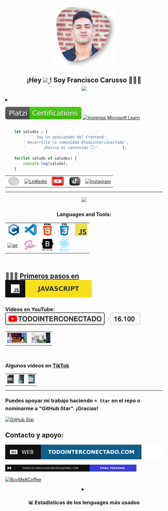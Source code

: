 <p align="center" width="300">
    <a href="https://github.com/Todointerconectado">
        <img align="center" width="200" src="img/perfil.png"/>
    </a>
    <h2 align="center">
        ¡Hey 
        <a href="https://github.com/Todointerconectado">
            <img src="https://media.giphy.com/media/hvRJCLFzcasrR4ia7z/giphy.gif" width="28">
        </a>
        ! Soy Francisco Carusso 👨🏻‍💻
        <br>
        <a align="center" href="https://github.com/Todointerconectado">
            <img align="center" src="https://readme-typing-svg.herokuapp.com?font=Jetbrain+Mono&color=76F78C&lines=A+passionate+frontend+Student;Always+learning+new+things">
        </a>
    </h2>
</p>

<details>
<summary align="left">

[![Insignia Certification](./img/Platzi-Certifications-brightgreen.svg)](https://platzi.com/p/franciscoCarusso/) [![Insignias Microsoft Learn](https://img.shields.io/badge/Insignias-Microsoft_Learn-0b7cbd?style=badge&logo=Microsoft&logoColor=white&labelColor=101010)](#)

</summary>

<table id="tabla_microsoft" align="center">
    <tr>
        <td colspan="2">
            <h4 align="center">
                Rutas
            </h4>
        </td>
        <td colspan="16">
            <h4 align="center">
                Módulos
            </h4>
        </td>
    </tr>
    <tr id="1" >
        <th align="center" colspan="2">
        <a href="https://learn.microsoft.com/es-es/training/achievements/learn.azure.cna-architect-modern-apps.trophy?username=FranciscoCarusso&sharingId=CBEF06DF72EF9D85" target="_blank" rel="noreferrer"> <img src="https://learn.microsoft.com/en-us/training/achievements/create-cloud-native-apps-with-azure-open-source.svg" alt="Creación de aplicaciones nativas en la nube con Azure y software de código abierto" width="50" height="50"/></a>
        </th>
        <td align="center">
        <a href="https://learn.microsoft.com/es-es/training/achievements/learn.azure.intro-to-cloud-native-apps.badge?username=FranciscoCarusso&sharingId=CBEF06DF72EF9D85" target="_blank" rel="noreferrer">
            <img src="https://learn.microsoft.com/es-es/training/achievements/intro-to-cloud-native-apps.svg" alt="Introducción a las aplicaciones nativas de nube en Azure" width="50" height="50"/></a>
        </td>
        <td align="center">
        <a href="https://learn.microsoft.com/es-es/training/achievements/learn.azure.cna-orchestrate-containers.badge?username=FranciscoCarusso&sharingId=CBEF06DF72EF9D85" target="_blank" rel="noreferrer">
            <img src="https://learn.microsoft.com/es-es/training/achievements/cloud-native-apps-orchestrate-containers.svg" alt="Orquestación de contenedores para aplicaciones nativas de nube con AKS" width="50" height="50"/></a>
        </td>
        <td align="center">
        <a href="https://learn.microsoft.com/es-es/training/achievements/learn.azure.cna-build-basic-service.badge?username=FranciscoCarusso&sharingId=CBEF06DF72EF9D85" target="_blank" rel="noreferrer">
            <img src="https://learn.microsoft.com/es-es/training/achievements/cloud-native-build-basic-service.svg" alt="Creación de un servicio básico nativo de nube mediante PostgreSQL y Node.js" width="50" height="50"/></a>
        </td>
        <td align="center">
        <a href="https://learn.microsoft.com/es-es/training/achievements/learn.azure.cna-stream-iot-data.badge?username=FranciscoCarusso&sharingId=CBEF06DF72EF9D85" target="_blank" rel="noreferrer">
            <img src="https://learn.microsoft.com/es-es/training/achievements/cna-stream-iot-data.svg" alt="Transmisión de datos de Internet de las cosas (IoT) a una aplicación nativa de nube con IoT Central" width="50" height="50"/></a>
        </td>
        <td align="center">
        <a href="https://learn.microsoft.com/es-es/training/achievements/learn.azure.cna-build-iot-service.badge?username=FranciscoCarusso&sharingId=CBEF06DF72EF9D85" target="_blank" rel="noreferrer">
            <img src="https://learn.microsoft.com/es-es/training/achievements/cna-build-iot-service.svg" alt="Creación de un servicio de IoT para aplicaciones nativas de nube mediante IoT Central" width="50" height="50"/></a>
        </td>
        <td align="center">
        <a href="https://learn.microsoft.com/es-es/training/achievements/learn.azure.cna-deploy-maintain-cloud-native-apps.badge?username=FranciscoCarusso&sharingId=CBEF06DF72EF9D85" target="_blank" rel="noreferrer">
            <img src="https://learn.microsoft.com/es-es/training/achievements/cna-deploy-maintain.svg" alt="Implementación y mantenimiento de aplicaciones nativas de nube con Acciones de GitHub y Azure Pipelines" width="50" height="50"/></a>
        </td>
        <td align="center">
        <a href="https://learn.microsoft.com/es-es/training/achievements/learn.azure.cna-set-up-apps-use-scale.badge?username=FranciscoCarusso&sharingId=CBEF06DF72EF9D85" target="_blank" rel="noreferrer">
            <img src="https://learn.microsoft.com/es-es/training/achievements/cna-set-up-azure-ad-use-scale.svg" alt="Autenticación y autorización de aplicaciones multiinquilino mediante Azure Active Directory (Azure AD)" width="50" height="50"/></a>
        </td>
    </tr>
    <tr id="2">
        <th align="center" colspan="2">
        <a href="https://learn.microsoft.com/es-es/training/achievements/learn.build-community-driven-projects-github.trophy?username=FranciscoCarusso&sharingId=CBEF06DF72EF9D85" target="_blank" rel="noreferrer"> <img src="https://learn.microsoft.com/es-es/training/achievements/github/build-community-driven-projects-github.svg" alt="Compilación de proyectos de software controlados por la comunidad en GitHub" width="50px" height="50px"/></a>
        </th>
        <td align="center" rowspan="3">
        <a href="https://learn.microsoft.com/es-es/training/achievements/learn.github.introduction-to-github.badge?username=FranciscoCarusso&sharingId=CBEF06DF72EF9D85" target="_blank" rel="noreferrer"> <img src="https://learn.microsoft.com/en-us/training/achievements/github/introduction-to-github.svg" alt="Introducción a GitHub" width="50" height="50"/></a>
        </td>
        <td align="center" rowspan="2">
        <a href="https://learn.microsoft.com/es-es/training/achievements/learn.github.migrate-repository-github.badge?username=FranciscoCarusso&sharingId=CBEF06DF72EF9D85" target="_blank" rel="noreferrer"> <img src="https://learn.microsoft.com/es-es/training/achievements/github/migrate-repository-github.svg" alt="Migración de un repositorio mediante procedimientos recomendados de GitHub" width="50" height="50"/></a>
        </td>
        <td align="center">
        <a href="https://learn.microsoft.com/es-es/training/achievements/learn.github.manage-innersource-program-github.badge?username=FranciscoCarusso&sharingId=CBEF06DF72EF9D85" target="_blank" rel="noreferrer"> <img src="https://learn.microsoft.com/en-us/training/achievements/github/manage-innersource-program-github.svg" alt="Administración de un programa de InnerSource mediante GitHub" width="50" height="50"/></a>
        </td>
        <td align="center">
        <a href="https://learn.microsoft.com/es-es/training/achievements/learn.github.create-open-source-program-github.badge?username=FranciscoCarusso&sharingId=CBEF06DF72EF9D85" target="_blank" rel="noreferrer"> <img src="https://learn.microsoft.com/es-es/training/achievements/github/create-open-source-program-github.svg" alt="Creación de un programa de código abierto mediante procedimientos recomendados de GitHub" width="50" height="50"/></a>
        </td>
        <td align="center">
        <a href="https://learn.microsoft.com/es-es/training/achievements/learn.github.upload-project-github.badge?username=FranciscoCarusso&sharingId=CBEF06DF72EF9D85" target="_blank" rel="noreferrer"> <img src="https://learn.microsoft.com/es-es/training/achievements/github/upload-project-github.svg" alt="Carga de un proyecto mediante procedimientos recomendados de GitHub" width="50" height="50"/></a>
        </td>
        <td align="center">
        <a href="https://learn.microsoft.com/es-es/training/achievements/learn.github.maintain-secure-repository-github.badge?username=FranciscoCarusso&sharingId=CBEF06DF72EF9D85" target="_blank" rel="noreferrer"> <img src="https://learn.microsoft.com/es-es/training/achievements/github/maintain-secure-repository-github.svg" alt="Mantenimiento de un repositorio seguro mediante procedimientos recomendados de GitHub" width="50" height="50"/></a>
        </td>
        <td align="center">
        <a href="https://learn.microsoft.com/es-es/training/achievements/learn.github.contribute-opensource.badge?username=FranciscoCarusso&sharingId=CBEF06DF72EF9D85" target="_blank" rel="noreferrer"> <img src="https://learn.microsoft.com/es-es/training/achievements/github/contribute-to-an-open-source-project-on-github.svg" alt="Contribución a un proyecto de código abierto en GitHub" width="50" height="50"/></a>
        </td>
    </tr>
    <tr id="3">
        <th align="center" colspan="2">
        <a href="https://learn.microsoft.com/es-es/training/achievements/az-400-manage-source-control.trophy?username=FranciscoCarusso&sharingId=CBEF06DF72EF9D85" target="_blank" rel="noreferrer"> <img src="https://learn.microsoft.com/en-us/training/achievements/az-400-manage-source-control.svg" alt="Administración del control de código fuente" width="50" height="50"/></a>
        </th>
        <td align="center">
        <a href="" target="_blank" rel="noreferrer">
            <img src="https://learn.microsoft.com/es-es/training/achievements/github/manage-changes-pull-requests-github.svg" 
            alt="" width="50" height="50"/></a>
        </td>
        <td align="center">
        <a href="" target="_blank" rel="noreferrer">
            <img src="https://learn.microsoft.com/es-es/training/achievements/github/upload-project-github.svg" 
            alt="" width="50" height="50"/></a>
        </td>
        <td align="center">
        <a href="" target="_blank" rel="noreferrer">
            <img src="https://learn.microsoft.com/es-es/training/achievements/github/resolve-merge-conflicts-github.svg" 
            alt="" width="50" height="50"/></a>
        </td>
        <td align="center">
        <a href="" target="_blank" rel="noreferrer">
            <img src="https://learn.microsoft.com/es-es/training/achievements/github/search-organize-repository-history-github.svg" 
            alt="" width="50" height="50"/></a>
        </td>
        <td align="center">
        <a href="" target="_blank" rel="noreferrer">
            <img src="https://learn.microsoft.com/es-es/training/achievements/github/manage-innersource-program-github.svg" 
            alt="" width="50" height="50"/></a>
        </td>
        <td align="center">
        <a href="" target="_blank" rel="noreferrer">
            <img src="https://learn.microsoft.com/es-es/training/achievements/github/communicate-using-markdown.svg" 
            alt="" width="50" height="50"/></a>
        </td>
        <td align="center">
        <a href="" target="_blank" rel="noreferrer">
            <img src="https://learn.microsoft.com/es-es/training/achievements/github/maintain-secure-repository-github.svg" 
            alt="" width="50" height="50"/></a>
        </td>
        <td align="center">
        <a href="" target="_blank" rel="noreferrer">
            <img src="https://learn.microsoft.com/es-es/training/achievements/github/automate-devops-github-apps.svg" 
            alt="" width="50" height="50"/></a>
        </td>
        <td align="center">
        <a href="" target="_blank" rel="noreferrer">
            <img src="https://learn.microsoft.com/es-es/training/achievements/github/automate-github-using-github-script.svg" 
            alt="" width="50" height="50"/></a>
        </td>
        <td align="center">
        <a href="" target="_blank" rel="noreferrer">
            <img src="https://learn.microsoft.com/es-es/training/achievements/github/release-based-workflow-github.svg" 
            alt="" width="50" height="50"/></a>
        </td>
        <td align="center">
        <a href="" target="_blank" rel="noreferrer">
            <img src="https://learn.microsoft.com/es-es/training/achievements/github/github-actions-ci.svg" 
            alt="" width="50" height="50"/></a>
        </td>
        <td align="center">
        <a href="" target="_blank" rel="noreferrer">
            <img src="https://learn.microsoft.com/es-es/training/achievements/github/github-actions-cd.svg" 
            alt="" width="50" height="50"/></a>
        </td>
        <td align="center">
        <a href="" target="_blank" rel="noreferrer">
            <img src="https://learn.microsoft.com/es-es/training/achievements/azure-devops/implement-a-code-workflow-in-your-build-pipeline.svg" 
            alt="" width="50" height="50"/></a>
        </td>
    </tr>
    <tr id="4">
        <th align="center" colspan="2">
        <a href="https://learn.microsoft.com/es-es/training/achievements/learn.manage-project-lifecycle-github.trophy?username=FranciscoCarusso&sharingId=CBEF06DF72EF9D85" target="_blank" rel="noreferrer"> <img src="https://learn.microsoft.com/en-us/training/achievements/github/manage-project-lifecycle-github.svg" alt="Administración del ciclo de vida de los proyectos en GitHub" width="50" height="50"/></a>
        </th>
        <td align="center">
        <a href="" target="_blank" rel="noreferrer">
            <img src="https://learn.microsoft.com/es-es/training/achievements/github/release-based-workflow-github.svg" 
            alt="" width="50" height="50"/></a>
        </td>
        <td align="center">
        <a href="" target="_blank" rel="noreferrer">
            <img src="https://learn.microsoft.com/es-es/training/achievements/github/manage-changes-pull-requests-github.svg" 
            alt="" width="50" height="50"/></a>
        </td>
        <td align="center">
        <a href="" target="_blank" rel="noreferrer">
            <img src="https://learn.microsoft.com/es-es/training/achievements/github/resolve-merge-conflicts-github.svg" 
            alt="" width="50" height="50"/></a>
        </td>
        <td align="center">
        <a href="" target="_blank" rel="noreferrer">
            <img src="https://learn.microsoft.com/es-es/training/achievements/github/automate-devops-github-apps.svg" 
            alt="" width="50" height="50"/></a>
        </td>
        <td align="center">
        <a href="" target="_blank" rel="noreferrer">
            <img src="https://learn.microsoft.com/es-es/training/achievements/github/search-organize-repository-history-github.svg" 
            alt="" width="50" height="50"/></a>
        </td>
        <td></td>
    </tr>
</table>

</details>


```javascript
    let saludos = [
        '     Soy un apasionado del Frontend',
        ' Desarrolle la comunidad @todointerconectado',
        '        ¡Revisa mi contenido 👇!'           ];

    for(let saludo of saludos) {
        console.log(saludo);
    }
```

<table align="center">
  <tr>
    <td>
      <a href="https://todointerconectado.com" target="_blank">
        <img align="center" src="img/TIC.png" alt="https://todointerconectado.com" height="30" width="40" /></a>
    </td>
    <td>
      <a href="https://www.linkedin.com/comm/mynetwork/discovery-see-all?usecase=PEOPLE_FOLLOWS&followMember=franciscocarusso" target="_blank">
        <img align="center" src="https://raw.githubusercontent.com/rahuldkjain/github-profile-readme-generator/master/src/images/icons/Social/linked-in-alt.svg" alt="LinKedin" height="30" width="40" /></a>
    </td>
    <td>
      <a href="https://www.youtube.com/@todointerconectado" target="_blank">
        <img align="center" src="img/youtube.png" alt="YouTube" height="30" width="40" /></a>
    </td>
    <td>
      <a href="https://www.tiktok.com/@todointerconectado" target="_blank">
        <img align="center" src="img/tik_tok.png" alt="TikTok" height="30" width="40" /></a>
    </td>
    <td>
      <a href="https://instagram.com/franciscocarusso" target="_blank">
        <img align="center" src="https://raw.githubusercontent.com/rahuldkjain/github-profile-readme-generator/master/src/images/icons/Social/instagram.svg" alt="Instagram" height="30" width="40" /></a>
    </td>
  </tr>
</table>

<hr>

<p align="center" width="400" height="300">
    <a href="https://github.com/Todointerconectado" target='_black'>
    <img align="center" src="https://media.giphy.com/media/SWoSkN6DxTszqIKEqv/giphy.gif"/></a>
<p>

## <h3 align="center">Languages and Tools: </h3>

<table align="center">
    <tr>
        <td>
        <a href="https://www.cprogramming.com/" target="_blank" rel="noreferrer"> <img src="https://raw.githubusercontent.com/devicons/devicon/master/icons/c/c-original.svg" alt="c" width="40" height="40"/>  </a>
        </td>
        <td>
        <a href="https://code.visualstudio.com/" target="_blank" rel="noreferrer"> <img src="img/vscode-original.svg" alt="VSCode" width="40" height="40"/>  </a>
        </td>
        <td>
        <a href="https://www.w3.org/html/" target="_blank" rel="noreferrer"> <img src="https://raw.githubusercontent.com/devicons/devicon/master/icons/html5/html5-original-wordmark.svg" alt="html5" width="40" height="40"/>  </a>
        </td>
        <td>
        <a href="https://www.w3schools.com/css/" target="_blank" rel="noreferrer"> <img src="https://raw.githubusercontent.com/devicons/devicon/master/icons/css3/css3-original-wordmark.svg" alt="css3" width="40" height="40"/>  </a>
        </td>
        <td>
        <a href="https://developer.mozilla.org/en-US/docs/Web/JavaScript" target="_blank" rel="noreferrer"> <img src="https://raw.githubusercontent.com/devicons/devicon/master/icons/javascript/javascript-original.svg" alt="javascript" width="40" height="40"/>  </a>
        </td>
    </tr>
    <tr>
        <td>
        <a href="https://git-scm.com/" target="_blank" rel="noreferrer"> <img src="https://www.vectorlogo.zone/logos/git-scm/git-scm-icon.svg" alt="git" width="40" height="40"/>  </a>
        </td>
        <td>
        <a href="https://sass-lang.com" target="_blank" rel="noreferrer"> <img src="https://raw.githubusercontent.com/devicons/devicon/master/icons/sass/sass-original.svg" alt="sass" width="40" height="40"/>  </a>
        </td>
        <td>
        <a href="https://getbootstrap.com" target="_blank" rel="noreferrer"> <img src="https://raw.githubusercontent.com/devicons/devicon/master/icons/bootstrap/bootstrap-plain-wordmark.svg" alt="bootstrap" width="40" height="40"/>  </a>
        </td>
        <td>
        <a href="https://reactjs.org/" target="_blank" rel="noreferrer"> <img src="https://raw.githubusercontent.com/devicons/devicon/master/icons/react/react-original-wordmark.svg" alt="react" width="40" height="40"/>  </a>
        </td>
        <td>
        </td>
    </tr>
</table>

<br>

## 👨🏼‍🎓 [Primeros pasos en](https://github.com/Todointerconectado/basicojavascript) <a href="https://github.com/Todointerconectado/basicojavascript" target="_blank"> <img src="img/insigniaJavascript.svg" alt="https://github.com/Todointerconectado/basicojavascript" ></a>

### Vídeos en YouTube: [![Youtube Todointerconectado channel](/img/youtube.svg)](https://www.youtube.com/@todointerconectado)

<table style="width:30%">
    <tr>
        <td align="center">
            <a href='https://www.youtube.com/watch?v=LeaKOlriVCk&t=1055s' target='_blank'>
                <img src='img/youtubeTerminal.png' alt='Instalar WSL2 en Windows 10: CONFIGURAR UBUNTU 22.04'/></a>
            </a>
        </td>
        <td align="center">
            <a href='https://www.youtube.com/watch?v=VGONJt-d2Q4&t=4s' target='_blank'>
                <img src='img/yutubePantalla.jpg' alt='Ampliar la pantalla del escritorio al celular!' /></a>
            </a>
        </td>
    </tr>
</table>

<br>

### Algunos vídeos en [TikTok](https://tiktok.com/@todointerconectado)

<table style="width:20%">
    <tr>
        <td align="center">
            <a href='https://vm.tiktok.com/ZMYfUF9hT/' target='_blank'>
                <img src='img/tiktok/controlarPc.png' alt='CONTROLAR la PC con el Celular!!' />
            </a>
        </td>
        <td align="center">
            <a href='https://vm.tiktok.com/ZMYfU8hLq/' target='_blank'>
                <img src='img/tiktok/Desarrollador.png' alt='Como ACTIVAR la OPCIÓN DESARROLLADOR en el CELULAR' />
            </a>
        </td>
        <td align="center">
            <a href='https://vm.tiktok.com/ZMYfUUmnf/' target='_blank'>
                <img src='img/tiktok/virtualizacion.png' alt='ACTIVAR la VIRTUALIZACIÓN en la BIOS Windows 10/11' />
            </a>
        </td>
    </tr>
</table>

<hr> 

### Puedes apoyar mi trabajo haciendo `⭐ Star` en el repo o nominarme a "GitHub Star". ¡Gracias!

[![GitHub Star](https://img.shields.io/badge/GitHub-Nominar_a_star-yellow?style=for-the-badge&logo=github&logoColor=white&labelColor=101010)](https://stars.github.com/nominate/)

</hr>

## Contacto y apoyo:

[![web](/img/web.svg)](https://todointerconectado.com)
</br>

[![Email](/img/email.svg)](mailto:francisconicolascarusso@gmail.com)
</br>

[![BuyMeACoffee](https://img.shields.io/badge/Buy_Me_A_Coffee-apoya_mi_trabajo-FFDD00?style=for-the-badge&logo=buy-me-a-coffee&logoColor=white&labelColor=101010)](https://www.buymeacoffee.com/francarusso)

<details>
    <summary align="center">
        <h3>📊 Estadisticas de los lenguages más usados</h3>
    </summary>
    <img align="left"  src="https://github-readme-stats.vercel.app/api?username=todointerconectado&show_icons=true&locale=en&layout=compact"
    alt="todointerconectado"  width="400px"/> 
    <img align="right" src="https://github-readme-stats.vercel.app/api/top-langs?username=todointerconectado&show_icons=true&locale=en&layout=compact"
    alt="todointerconectado" height="157px"/>
</details>
